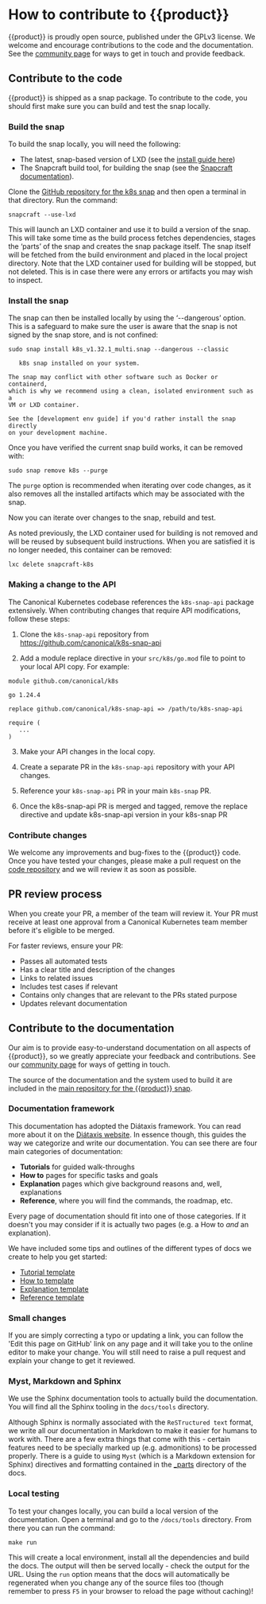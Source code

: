 # How to contribute to {{product}}

{{product}} is proudly open source, published under the GPLv3 license.
We welcome and encourage contributions to the code and the documentation. See
the [community page][] for ways to get in touch and provide feedback.

## Contribute to the code

{{product}} is shipped as a snap package. To contribute to the code,
you should first make sure you can build and test the snap locally.

### Build the snap

To build the snap locally, you will need the following:

- The latest, snap-based version of LXD (see the [install guide here][install
   lxd])
- The Snapcraft build tool, for building the snap (see the [Snapcraft
   documentation][]).

Clone the [GitHub repository for the k8s snap][code repo] and then open a
terminal in that directory. Run the command:

```
snapcraft --use-lxd
```

This will launch an LXD container and use it to build a version of the snap.
This will take some time as the build process fetches dependencies, stages the
‘parts’ of the snap and creates the snap package itself. The snap itself will
be fetched from the build environment and placed in the local project
directory. Note that the LXD container used for building will be stopped, but
not deleted. This is in case there were any errors or artifacts you may wish to
inspect.

### Install the snap

The snap can then be installed locally by using the ‘--dangerous’ option. This
is a safeguard to make sure the user is aware that the snap is not signed by
the snap store, and is not confined:

```
sudo snap install k8s_v1.32.1_multi.snap --dangerous --classic
```

```{note} You will not be able to install this snap if there is already a
   k8s snap installed on your system.
```

```{note}
The snap may conflict with other software such as Docker or containerd,
which is why we recommend using a clean, isolated environment such as a
VM or LXD container.

See the [development env guide] if you'd rather install the snap directly
on your development machine.
```

Once you have verified the current snap build works, it can be removed with:

```
sudo snap remove k8s --purge
```

The `purge` option is recommended when iterating over code changes, as it also
removes all the installed artifacts which may be associated with the snap.

Now you can iterate over changes to the snap, rebuild and test.

As noted previously, the LXD container used for building is not removed and
will be reused by subsequent build instructions. When you are satisfied it is
no longer needed, this container can be removed:

```
lxc delete snapcraft-k8s
```

### Making a change to the API

The Canonical Kubernetes codebase references the `k8s-snap-api` package
extensively. When contributing changes that require API modifications, follow
these steps:

1. Clone the `k8s-snap-api` repository from
   https://github.com/canonical/k8s-snap-api

2. Add a module replace directive in your `src/k8s/go.mod` file to point to
   your local API copy. For example:

```
module github.com/canonical/k8s

go 1.24.4

replace github.com/canonical/k8s-snap-api => /path/to/k8s-snap-api

require (
   ...
)
```

3. Make your API changes in the local copy.

4. Create a separate PR in the `k8s-snap-api` repository with your API changes.

5. Reference your `k8s-snap-api` PR in your main `k8s-snap` PR.

6. Once the k8s-snap-api PR is merged and tagged, remove the replace directive
   and update k8s-snap-api version in your k8s-snap PR

### Contribute changes

We welcome any improvements and bug-fixes to the {{product}} code.
Once you have tested your changes, please make a pull request on the [code
repository][code repo] and we will review it as soon as possible.

## PR review process

When you create your PR, a member of the team will review it. Your PR must
receive at least one approval from a Canonical Kubernetes team member before
it's eligible to be merged.

For faster reviews, ensure your PR:

* Passes all automated tests
* Has a clear title and description of the changes
* Links to related issues
* Includes test cases if relevant
* Contains only changes that are relevant to the PRs stated purpose
* Updates relevant documentation

## Contribute to the documentation

Our aim is to provide easy-to-understand documentation on all aspects of
{{product}}, so we greatly appreciate your feedback and contributions.
See our [community page][] for ways of getting in touch.

The source of the documentation and the system used to build it are included in
the [main repository for the {{product}} snap][code repo].

### Documentation framework

This documentation has adopted the Diátaxis framework. You can read more about
it on the [Diátaxis website]. In essence though, this guides the way we
categorize and write our documentation. You can see there are four main
categories of documentation:

- **Tutorials** for guided walk-throughs
- **How to** pages for specific tasks and goals
- **Explanation** pages which give background reasons and, well, explanations
- **Reference**, where you will find the commands, the roadmap, etc.

Every page of documentation should fit into one of those categories. If it
doesn't you may consider if it is actually two pages (e.g. a How to *and* an
explanation).

We have included some tips and outlines of the different types of docs we
create to help you get started:

- [Tutorial template][]
- [How to template][]
- [Explanation template][]
- [Reference template][]

### Small changes

If you are simply correcting a typo or updating a link, you can follow the
'Edit this page on GitHub' link on any page and it will take you to the online
editor to make your change. You will still need to raise a pull request and
explain your change to get it reviewed.

### Myst, Markdown and Sphinx

We use the Sphinx documentation tools to actually build the documentation. You
will find all the Sphinx tooling in the `docs/tools` directory.

Although Sphinx is normally associated with the `ReSTructured text` format, we
write all our documentation in Markdown to make it easier for humans to work
with. There are a few extra things that come with this - certain features need
to be specially marked up (e.g. admonitions) to be processed properly. There is
a guide to using `Myst` (which is a Markdown extension for Sphinx) directives
and formatting contained in the [_parts][] directory of the docs.

### Local testing

To test your changes locally, you can build a local version of the
documentation. Open a terminal and go to the `/docs/tools` directory. From
there you can run the command:

```
make run
```

This will create a local environment, install all the dependencies and build
the docs. The output will then be served locally - check the output for the
URL. Using the `run` option means that the docs will automatically be
regenerated when you change any of the source files too (though remember to
press `F5` in your browser to reload the page without caching)!

<!-- LINKS -->

[install lxd]: https://documentation.ubuntu.com/lxd/en/latest/tutorial/first_steps/
[Snapcraft documentation]: https://snapcraft.io/docs/snapcraft-setup
[code repo]: https://github.com/canonical/k8s-snap
[Diátaxis website]: https://diataxis.fr/
[_parts]: https://github.com/canonical/k8s-snap/blob/main/docs/canonicalk8s/_parts/doc-cheat-sheet-myst.md
[community page]: ../reference/community
[Tutorial template]: https://raw.githubusercontent.com/canonical/k8s-snap/main/docs/canonicalk8s/_parts/template-tutorial
[How to template]: https://raw.githubusercontent.com/canonical/k8s-snap/main/docs/canonicalk8s/_parts/template-howto
[Explanation template]: https://raw.githubusercontent.com/canonical/k8s-snap/main/docs/canonicalk8s/_parts/template-explanation
[Reference template]: https://raw.githubusercontent.com/canonical/k8s-snap/main/docs/canonicalk8s/_parts/template-reference
[development env guide]: install/dev-env.md
